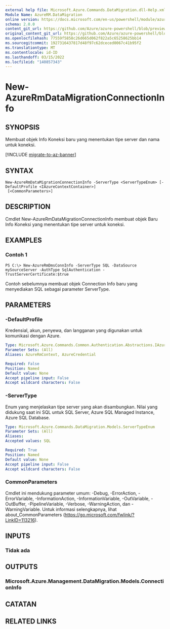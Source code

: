 ```yaml
---
external help file: Microsoft.Azure.Commands.DataMigration.dll-Help.xml
Module Name: AzureRM.DataMigration
online version: https://docs.microsoft.com/en-us/powershell/module/azurerm.datamigration/New-AzureRmDataMigrationConnectionInfo
schema: 2.0.0
content_git_url: https://github.com/Azure/azure-powershell/blob/preview/src/ResourceManager/DataMigration/Commands.DataMigration/help/New-AzureRmDataMigrationConnectionInfo.md
original_content_git_url: https://github.com/Azure/azure-powershell/blob/preview/src/ResourceManager/DataMigration/Commands.DataMigration/help/New-AzureRmDataMigrationConnectionInfo.md
ms.openlocfilehash: 77559f5858c26d665d062f822a5c65258625bb14
ms.sourcegitcommit: 1927316437817d48f97c62dceced0067c41b95f2
ms.translationtype: MT
ms.contentlocale: id-ID
ms.lasthandoff: 03/15/2022
ms.locfileid: "140857343"
---
```

# New-AzureRmDataMigrationConnectionInfo

## SYNOPSIS
Membuat objek Info Koneksi baru yang menentukan tipe server dan nama untuk koneksi.

[!INCLUDE [migrate-to-az-banner](../../includes/migrate-to-az-banner.md)]

## SYNTAX

```
New-AzureRmDataMigrationConnectionInfo -ServerType <ServerTypeEnum> [-DefaultProfile <IAzureContextContainer>]
 [<CommonParameters>]
```

## DESCRIPTION
Cmdlet New-AzureRmDataMigrationConnectionInfo membuat objek Baru Info Koneksi yang menentukan tipe server untuk koneksi. 

## EXAMPLES

### Contoh 1
```
PS C:\> New-AzureRmDmsConnInfo -ServerType SQL -DataSource mySourceServer -AuthType SqlAuthentication -TrustServerCertificate:$true
```

Contoh sebelumnya membuat objek Connection Info baru yang menyediakan SQL sebagai parameter ServerType.

## PARAMETERS

### -DefaultProfile
Kredensial, akun, penyewa, dan langganan yang digunakan untuk komunikasi dengan Azure.

```yaml
Type: Microsoft.Azure.Commands.Common.Authentication.Abstractions.IAzureContextContainer
Parameter Sets: (All)
Aliases: AzureRmContext, AzureCredential

Required: False
Position: Named
Default value: None
Accept pipeline input: False
Accept wildcard characters: False
```

### -ServerType
Enum yang menjelaskan tipe server yang akan disambungkan. Nilai yang didukung saat ini SQL untuk SQL Server, Azure SQL Managed Instance, Azure SQL Database. 

```yaml
Type: Microsoft.Azure.Commands.DataMigration.Models.ServerTypeEnum
Parameter Sets: (All)
Aliases:
Accepted values: SQL

Required: True
Position: Named
Default value: None
Accept pipeline input: False
Accept wildcard characters: False
```

### CommonParameters
Cmdlet ini mendukung parameter umum: -Debug, -ErrorAction, -ErrorVariable, -InformationAction, -InformationVariable, -OutVariable, -OutBuffer, -PipelineVariable, -Verbose, -WarningAction, dan -WarningVariable. Untuk informasi selengkapnya, lihat about_CommonParameters (https://go.microsoft.com/fwlink/?LinkID=113216).

## INPUTS

### Tidak ada

## OUTPUTS

### Microsoft.Azure.Management.DataMigration.Models.ConnectionInfo

## CATATAN

## RELATED LINKS
